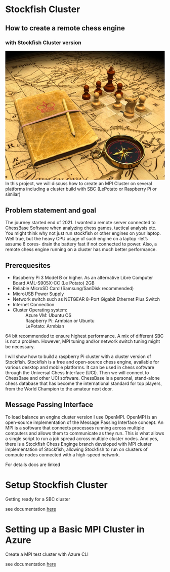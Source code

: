 # Stockfish Cluster
<h2>How to create a remote chess engine</h2>
    <h3>with Stockfish Cluster version</h3>
<img src="./1666199543667.jpeg" alt="Getting started" />
 In this project, we will discuss how to create an MPI Cluster on several platforms including a cluster build with SBC (LePotato or Raspberry Pi or similar)
<h2>Problem statement and goal</h2>
The journey started end of 2021. I wanted a remote server connected to ChessBase Software when analyzing chess games, tactical analysis etc. You might think why not just run stockfish or other engines on your laptop. Well true, but the heavy CPU usage of such engine on a laptop -let’s assume 8 cores- drain the battery fast if not connected to power. Also, a remote chess engine running on a cluster has much better performance.

<h2>Prerequesites</h2>
<ul>
 <li>Raspberry Pi 3 Model B or higher. As an alternative Libre Computer Board AML-S905X-CC (Le Potato) 2GB </li>
 <li>Reliable MicroSD Card (Samsung/SanDisk recommended)</li>
 <li>MicroUSB Power Supply</li>
 <li>Network switch such as NETGEAR 8-Port Gigabit Ethernet Plus Switch</li>
 <li>Internet Connection</li>
<li>Cluster Operating system:</li>
    <dd>Azure VM: Ubuntu OS</dd>
    <dd>Raspberry Pi: Armbian or Ubuntu</dd>
    <dd>LePotato: Armbian</dd>
</ul>
64 bit recommended to ensure highest performance. A mix of different SBC is not a problem. However, MPI tuning and/or network switch tuning might be necessary.

I will show how to build a raspberry Pi cluster with a cluster version of Stockfish. Stockfish is a free and open-source chess engine, available for various desktop and mobile platforms. It can be used in chess software through the Universal Chess Interface (UCI).
Then we will connect to ChessBase and other UCI software. ChessBase is a personal, stand-alone chess database that has become the international standard for top players, from the World Champion to the amateur next door.
<h2>Message Passing Interface</h2>
To load balance an engine cluster version I use OpenMPI. OpenMPI is an open-source implementation of the Message Passing Interface concept. An MPI is a software that connects processes running across multiple computers and allows them to communicate as they run. This is what allows a single script to run a job spread across multiple cluster nodes.
And yes, there is a Stockfish Chess Enginge branch developed with MPI cluster implementation of Stockfish, allowing Stockfish to run on clusters of compute nodes connected with a high-speed network.

For details docs are linked
# Setup Stockfish Cluster
Getting ready for a SBC cluster

see documentation [here](https://github.com/Egbert-Azure/stockfish-cluster/blob/main/setup-cluster/SetupStockfishCluster.md)

# Setting up a Basic MPI Cluster in Azure
Create a MPI test cluster with Azure CLI

see documentation [here](https://github.com/Egbert-Azure/stockfish-cluster/blob/main/setup-azure-cluster/SetupAzureBasicMPICluster.md)

